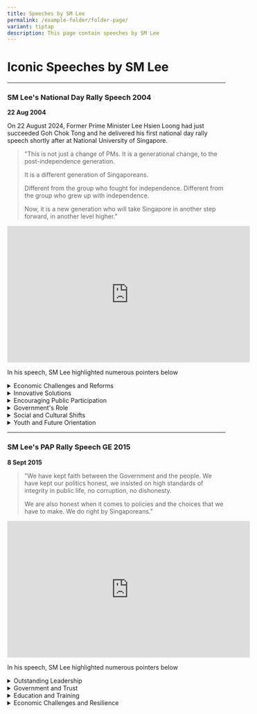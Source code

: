 ```yaml
---
title: Speeches by SM Lee
permalink: /example-folder/folder-page/
variant: tiptap
description: This page contain speeches by SM Lee
---
```

<h1>Iconic Speeches by SM Lee</h1>
<hr>
<h3>SM Lee's National Day Rally Speech 2004</h3>
<p><strong>22 Aug 2004</strong>
</p>
<p>On 22 August 2024, Former Prime Minister Lee Hsien Loong had just succeeded
Goh Chok Tong and he delivered his first national day rally speech shortly
after at National University of Singapore.</p>
<blockquote>
<p></p>
<p>"This is not just a change of PMs. It is a generational change, to the
post-independence generation.</p>
<p>It is a different generation of Singaporeans.</p>
<p>Different from the group who fought for independence. Different from the
group who grew up with independence.</p>
<p>Now, it is a new generation who will take Singapore in another step forward,
in another level higher."</p>
<p></p>
</blockquote>
<div class="iframe-wrapper">
<iframe height="315" width="560" allowfullscreen="true" frameborder="0" src="https://www.youtube.com/embed/1nWK-F36fBs?si=jN6HvYdgHFvPBlKP"></iframe>
</div>
<p>In his speech, SM Lee highlighted numerous pointers below</p>
<div data-type="detailGroup" class="isomer-accordion isomer-accordion-white">
<details class="isomer-details">
<summary>Economic Challenges and Reforms</summary>
<div data-type="detailsContent" class="isomer-details-content">
<ul data-tight="true" class="tight">
<li>
<p>Emphasized the need for ongoing wage reforms to boost productivity and
economic competitiveness.</p>
</li>
<li>
<p>Highlighted the importance of fostering a supportive environment for entrepreneurs.
The government aimed to reduce bureaucratic obstacles and encourage innovative
ventures.</p>
</li>
</ul>
</div>
</details>
<details class="isomer-details">
<summary>Innovative Solutions</summary>
<div data-type="detailsContent" class="isomer-details-content">
<ul data-tight="true" class="tight">
<li>
<p>Used the example of the Duck Tours and Hippo Tours to illustrate the challenges
and eventual success of innovative businesses in Singapore. This highlighted
the need for government flexibility in addressing unconventional business
models.</p>
</li>
</ul>
</div>
</details>
<details class="isomer-details">
<summary>Encouraging Public Participation</summary>
<div data-type="detailsContent" class="isomer-details-content">
<ul data-tight="true" class="tight">
<li>
<p>Announced the removal of licensing requirements for indoor talks, except
those discussing sensitive issues like race and religion.</p>
</li>
<li>
<p>Plans to further liberalize the Speakers' Corner, allowing more activities
and expressions of free speech, provided they do not incite racial or religious
discord or violence.</p>
</li>
</ul>
</div>
</details>
<details class="isomer-details">
<summary>Government's Role</summary>
<div data-type="detailsContent" class="isomer-details-content">
<ul data-tight="true" class="tight">
<li>
<p>Stressed the necessity for the government to continually reassess and
adapt policies to meet new challenges and opportunities such as the Goods
and Services Tax (GST) and Central Provident Fund (CPF) adjustments.</p>
</li>
</ul>
</div>
</details>
<details class="isomer-details">
<summary>Social and Cultural Shifts</summary>
<div data-type="detailsContent" class="isomer-details-content">
<ul data-tight="true" class="tight">
<li>
<p>Encouraged individuals and the government to challenge the status quo
and avoid conformity.</p>
</li>
</ul>
</div>
</details>
<details class="isomer-details">
<summary>Youth and Future Orientation</summary>
<div data-type="detailsContent" class="isomer-details-content">
<ul data-tight="true" class="tight">
<li>
<p>Urged the younger generation to be forward-looking and not be deterred
by older generations' pessimism or cautionary tales. Importance of learning
from the past while innovating for the future.</p>
</li>
</ul>
</div>
</details>
</div>
<hr>
<h3>SM Lee's PAP Rally Speech GE 2015</h3>
<p><strong>8 Sept 2015</strong>
</p>
<p></p>
<blockquote>
<p></p>
<p>"We have kept faith between the Government and the people. We have kept
our politics honest, we insisted on high standards of integrity in public
life, no corruption, no dishonesty.</p>
<p></p>
<p>We are also honest when it comes to policies and the choices that we have
to make. We do right by Singaporeans."</p>
</blockquote>
<div class="iframe-wrapper">
<iframe height="315" width="560" allowfullscreen="true" frameborder="0" src="https://www.youtube.com/embed/TyXZFAjepag?si=PQn40PDo8nEWVpah"></iframe>
</div>
<p>In his speech, SM Lee highlighted numerous pointers below</p>
<div data-type="detailGroup" class="isomer-accordion isomer-accordion-white">
<details class="isomer-details">
<summary>Outstanding Leadership</summary>
<div data-type="detailsContent" class="isomer-details-content">
<ul data-tight="true" class="tight">
<li>
<p>Highlighted the critical role of exceptional leadership in Singapore’s
development.</p>
</li>
<li>
<p>Having competent leaders has been a cornerstone of Singapore’s progress,
ensuring the country's stability and growth.</p>
</li>
<li>
<p>There are lineage of strong leaders in the labor movement and the government</p>
</li>
</ul>
</div>
</details>
<details class="isomer-details">
<summary>Government and Trust</summary>
<div data-type="detailsContent" class="isomer-details-content">
<ul data-tight="true" class="tight">
<li>
<p>Relationship between the government and the people is built on trust and
high standards of integrity.</p>
</li>
<li>
<p>The government has consistently kept its promises and maintained honest
politics, which is crucial for gaining the public’s trust.</p>
</li>
<li>
<p>This bond allows the government to act decisively, even in tough situations,
for the greater good of the country.</p>
</li>
</ul>
</div>
</details>
<details class="isomer-details">
<summary>Education and Training</summary>
<div data-type="detailsContent" class="isomer-details-content">
<ul data-tight="true" class="tight">
<li>
<p>Importance of education and continuous training for the workforce. Initiatives
like SkillsFuture are highlighted as</p>
</li>
<li>
<p>The government aims to ensure that Singaporeans are well-prepared for
the evolving job market.</p>
</li>
</ul>
</div>
</details>
<details class="isomer-details">
<summary>Economic Challenges and Resilience</summary>
<div data-type="detailsContent" class="isomer-details-content">
<ul data-tight="true" class="tight">
<li>
<p>Exceptional leadership is necessary to navigate economic challenges. Global
competition and technological advancements as ongoing challenges that require
strategic leadership to ensure Singapore remains competitive.</p>
</li>
<li>
<p>There is a need for policies that balance economic growth with social
stability.</p>
</li>
</ul>
</div>
</details>
</div>
<p></p>
